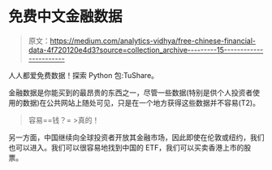 # 免费中文金融数据

> 原文：<https://medium.com/analytics-vidhya/free-chinese-financial-data-4f720120e4d3?source=collection_archive---------15----------------------->

人人都爱免费数据！探索 Python 包:TuShare。

金融数据是你能买到的最昂贵的东西之一，尽管一些数据(特别是供个人投资者使用的数据)在公共网站上随处可见，只是在一个地方获得这些数据并不容易(T2)。

> 容易==钱？= >真的！

另一方面，中国继续向全球投资者开放其金融市场，因此即使在伦敦或纽约，我们也可以进入。我们可以很容易地找到中国的 ETF，我们可以买卖香港上市的股票。